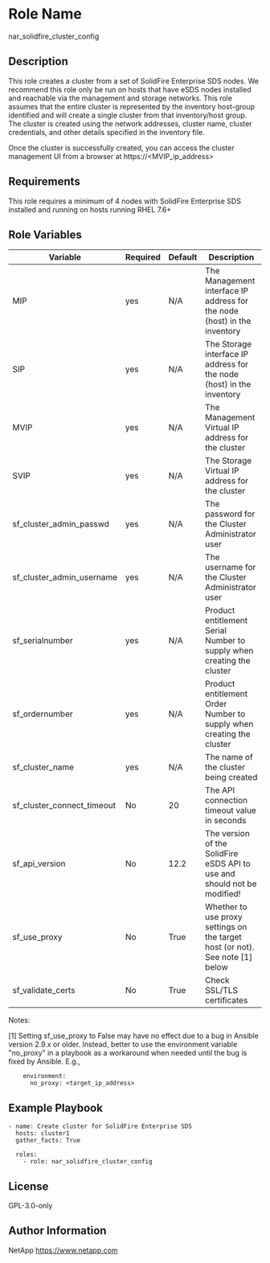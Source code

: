 Role Name
=========
nar_solidfire_cluster_config


Description
-----------

This role creates a cluster from a set of SolidFire Enterprise SDS nodes. We recommend this role only be run on hosts 
that have eSDS nodes installed and reachable via the management and storage networks. This role assumes that the entire 
cluster is represented by the inventory host-group identified and will create a single cluster from that inventory/host 
group. The cluster is created using the network addresses, cluster name, cluster credentials, and other details 
specified in the inventory file.

Once the cluster is successfully created, you can access the cluster management UI from a browser 
at https://<MVIP_ip_address>
 
Requirements
------------

This role requires a minimum of 4 nodes with SolidFire Enterprise SDS installed and running on hosts running RHEL 7.6+

Role Variables
--------------

| Variable                            | Required | Default       | Description                                                                     |
|-------------------------------------|----------|---------------|---------------------------------------------------------------------------------|
| MIP                                 | yes      | N/A           | The Management interface IP address for the node (host) in the inventory        |
| SIP                                 | yes      | N/A           | The Storage interface IP address for the node (host) in the inventory           |
| MVIP                                | yes      | N/A           | The Management Virtual IP address for the cluster                               |
| SVIP                                | yes      | N/A           | The Storage Virtual IP address for the cluster                                  |
| sf_cluster_admin_passwd             | yes      | N/A           | The password for the Cluster Administrator user                                 |
| sf_cluster_admin_username           | yes      | N/A           | The username for the Cluster Administrator user                                 |
| sf_serialnumber                     | yes      | N/A           | Product entitlement Serial Number to supply when creating the cluster           |
| sf_ordernumber                      | yes      | N/A           | Product entitlement Order Number to supply when creating the cluster            |
| sf_cluster_name                     | yes      | N/A           | The name of the cluster being created                                           |
| sf_cluster_connect_timeout          | No       | 20            | The API connection timeout value in seconds                                     |
| sf_api_version                      | No       | 12.2          | The version of the SolidFire eSDS API to use and should not be modified!        |
| sf_use_proxy                        | No       | True          | Whether to use proxy settings on the target host (or not). See note [1] below   |
| sf_validate_certs                   | No       | True          | Check SSL/TLS certificates                                                      |

Notes:

[1] Setting sf_use_proxy to False may have no effect due to a bug in Ansible version 2.9.x or older. Instead, better to use
    the environment variable "no_proxy" in a playbook as a workaround when needed until the bug is fixed by Ansible. E.g.,
```ansible
    environment:
      no_proxy: <target_ip_address>                                                             
```


Example Playbook
----------------
```ansible
- name: Create cluster for SolidFire Enterprise SDS
  hosts: cluster1
  gather_facts: True

  roles:
    - role: nar_solidfire_cluster_config
```

License
-------
GPL-3.0-only

Author Information
------------------

NetApp
https://www.netapp.com
